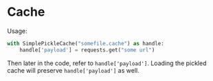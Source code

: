 # Cache

Usage:

```py
with SimplePickleCache("somefile.cache") as handle:
    handle['payload'] = requests.get("some url")
```

Then later in the code, refer to `handle['payload']`. Loading
the pickled cache will preserve `handle['payload']` as well.